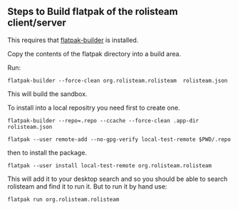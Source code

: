 ## Steps to Build flatpak of the rolisteam client/server 

This requires that [flatpak-builder](https://github.com/flatpak/flatpak-builder) is installed. 

Copy the contents of the flatpak directory into a build area.

Run:

    flatpak-builder --force-clean org.rolisteam.rolisteam  rolisteam.json

This will build the sandbox.

To install into a local repositry you need first to create one.

    flatpak-builder --repo=.repo --ccache --force-clean .app-dir rolisteam.json

    flatpak --user remote-add --no-gpg-verify local-test-remote $PWD/.repo


then to install the package.

    flatpak --user install local-test-remote org.rolisteam.rolisteam

This will add it to your desktop search and so you should be able to search rolisteam and find it to run it. But to run it by hand use:

    flatpak run org.rolisteam.rolisteam


